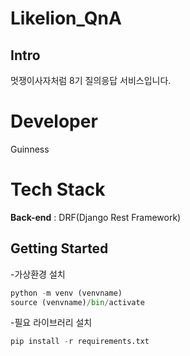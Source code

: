 # Likelion_QnA

## Intro
멋쟁이사자처럼 8기 질의응답 서비스입니다.

# Developer
Guinness

# Tech Stack
**Back-end** : DRF(Django Rest Framework)<br>

## Getting Started
-가상환경 설치
```python
python -m venv (venvname)
source (venvname)/bin/activate
```
-필요 라이브러리 설치
```python
pip install -r requirements.txt
```
